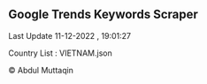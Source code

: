 

## Google Trends Keywords Scraper 
 
Last Update 11-12-2022 , 19:01:27

Country List :
VIETNAM.json



© Abdul Muttaqin 
